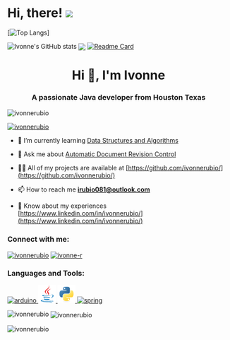 # Hi, there! <img src="https://raw.githubusercontent.com/MartinHeinz/MartinHeinz/master/wave.gif" width="30px">

[![Top Langs](https://github-readme-stats.vercel.app/api/top-langs/?username=ivonnerubio&exclude_repo=github-readme-stats,Python-DSA-Intro,flow-crm-tutorial,web-portfolio,API-Cerveza-Generator,Beer-Genereator,portfoliowebsite,website,ivonnerubio.github.io,Bien-Studio-Re,mis4397-stirred_quarantini-f20,Front-End-Development,MIS3371,bien.studio)]

![Ivonne's GitHub stats](https://github-readme-stats.vercel.app/api?username=ivonnerubio&hide=contribs,prs&include_all_commits=true&show_icons=true&theme=radical)
<img align="center" src="https://github-readme-stats.vercel.app/api/Automatic-Document-Revision-Control/?username=ivonnerubio&theme=radical" />
[![Readme Card](https://github-readme-stats.vercel.app/api/pin/?username=ivonnerubio&repo=Automatic-Document-Revision-Control)](https://github.com/ivonnerubio/Automatic-Document-Revision-Control)

<!--
**ivonnerubio/ivonnerubio** is a ✨ _special_ ✨ repository because its `README.md` (this file) appears on your GitHub profile.

Here are some ideas to get you started:

- 🔭 I’m currently working on ...
- 🌱 I’m currently learning ...
- 👯 I’m looking to collaborate on ...
- 🤔 I’m looking for help with ...
- 💬 Ask me about ...
- 📫 How to reach me: ...
- 😄 Pronouns: ...
- ⚡ Fun fact: ...
-->


<h1 align="center">Hi 👋, I'm Ivonne</h1>
<h3 align="center">A passionate Java developer from Houston Texas</h3>

<p align="left"> <img src="https://komarev.com/ghpvc/?username=ivonnerubio&label=Profile%20views&color=0e75b6&style=flat" alt="ivonnerubio" /> </p>

<p align="left"> <a href="https://github.com/ryo-ma/github-profile-trophy"><img src="https://github-profile-trophy.vercel.app/?username=ivonnerubio" alt="ivonnerubio" /></a> </p>

- 🌱 I’m currently learning [Data Structures and Algorithms](https://github.com/ivonnerubio/Java-DSA-Intro)

- 💬 Ask me about [Automatic Document Revision Control](https://github.com/ivonnerubio/Automatic-Document-Revision-Control)

- 👨‍💻 All of my projects are available at [https://github.com/ivonnerubio/](https://github.com/ivonnerubio/)

- 📫 How to reach me **irubio081@outlook.com**

- 📄 Know about my experiences [https://www.linkedin.com/in/ivonnerubio/](https://www.linkedin.com/in/ivonnerubio/)

<h3 align="left">Connect with me:</h3>
<p align="left">
<a href="https://linkedin.com/in/ivonnerubio" target="blank"><img align="center" src="https://raw.githubusercontent.com/rahuldkjain/github-profile-readme-generator/master/src/images/icons/Social/linked-in-alt.svg" alt="ivonnerubio" height="30" width="40" /></a>
<a href="https://stackoverflow.com/users/ivonne-r" target="blank"><img align="center" src="https://raw.githubusercontent.com/rahuldkjain/github-profile-readme-generator/master/src/images/icons/Social/stack-overflow.svg" alt="ivonne-r" height="30" width="40" /></a>
</p>

<h3 align="left">Languages and Tools:</h3>
<p align="left"> <a href="https://www.arduino.cc/" target="_blank" rel="noreferrer"> <img src="https://cdn.worldvectorlogo.com/logos/arduino-1.svg" alt="arduino" width="40" height="40"/> </a> <a href="https://www.java.com" target="_blank" rel="noreferrer"> <img src="https://raw.githubusercontent.com/devicons/devicon/master/icons/java/java-original.svg" alt="java" width="40" height="40"/> </a> <a href="https://www.python.org" target="_blank" rel="noreferrer"> <img src="https://raw.githubusercontent.com/devicons/devicon/master/icons/python/python-original.svg" alt="python" width="40" height="40"/> </a> <a href="https://spring.io/" target="_blank" rel="noreferrer"> <img src="https://www.vectorlogo.zone/logos/springio/springio-icon.svg" alt="spring" width="40" height="40"/> </a> </p>

<p><img align="left" src="https://github-readme-stats.vercel.app/api/top-langs?username=ivonnerubio&show_icons=true&locale=en&layout=compact" alt="ivonnerubio" /></p>

<p>&nbsp;<img align="center" src="https://github-readme-stats.vercel.app/api?username=ivonnerubio&show_icons=true&locale=en" alt="ivonnerubio" /></p>

<p><img align="center" src="https://github-readme-streak-stats.herokuapp.com/?user=ivonnerubio&" alt="ivonnerubio" /></p>
